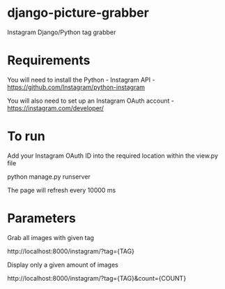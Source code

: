 # django-picture-grabber
Instagram Django/Python tag grabber

# Requirements

You will need to install the Python - Instagram API - https://github.com/Instagram/python-instagram

You will also need to set up an Instagram OAuth account - https://instagram.com/developer/

# To run

Add your Instagram OAuth ID into the required location within the view.py file

python manage.py runserver

The page will refresh every 10000 ms

# Parameters

Grab all images with given tag

http://localhost:8000/instagram/?tag={TAG}

Display only a given amount of images

http://localhost:8000/instagram/?tag={TAG}&count={COUNT}

